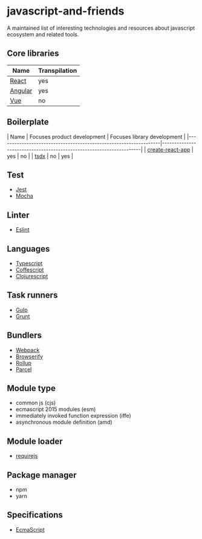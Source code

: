# javascript-and-friends
A maintained list of interesting technologies and resources about javascript ecosystem and related tools.

## Core libraries
| Name                          | Transpilation |
|-------------------------------|---------------|
| [React](https://reactjs.org)  | yes           |
| [Angular](https://angular.io) | yes           |
| [Vue](https://vuejs.org)      | no            |

## Boilerplate
| Name                                                             | Focuses product development | Focuses library development |
|------------------------------------------------------------------|---------------------------------------------------------------------|
| [create-react-app](https://github.com/facebook/create-react-app) | yes                         | no                                     |
| [tsdx](https://github.com/jaredpalmer/tsdx)                      | no                          | yes                                   |

## Test
- [Jest](https://jestjs.io)
- [Mocha](https://mochajs.org)

## Linter
- [Eslint](https://eslint.org)

## Languages
- [Typescript]()
- [Coffescript]()
- [Clojurescript]()

## Task runners
- [Gulp](https://gulpjs.com)
- [Grunt](https://gruntjs.com)

## Bundlers
- [Webpack](https://webpack.js.org)
- [Browserify](http://browserify.org/)
- [Rollup](https://rollupjs.org/guide/)
- [Parcel](https://parceljs.org)

## Module type
- common js (cjs)
- ecmascript 2015 modules (esm)
- immediately invoked function expression (iffe)
- asynchronous module definition (amd)

## Module loader
- [requirejs](https://requirejs.org)

## Package manager
- npm
- yarn

## Specifications
- [EcmaScript](https://www.ecma-international.org/publications/standards/Ecma-262-arch.htm)
